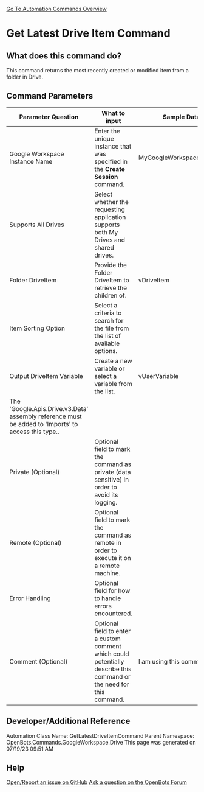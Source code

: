 <!--TITLE: Get Latest Drive Item Command -->
<!-- SUBTITLE: a command in the Google Workspace Commands\Drive group. -->
[Go To Automation Commands Overview](/automation-commands)


# Get Latest Drive Item Command


## What does this command do?
This command returns the most recently created or modified item from a folder in Drive.


## Command Parameters
| Parameter Question   	| What to input  	|  Sample Data 	| Remarks  	|
| ---                    | ---               | ---           | ---       |
|Google Workspace Instance Name|Enter the unique instance that was specified in the **Create Session** command.|MyGoogleWorkspaceInstance|Failure to enter the correct instance or failure to first call the **Create Session** command will cause an error.|
|Supports All Drives|Select whether the requesting application supports both My Drives and shared drives.|||
|Folder DriveItem|Provide the Folder DriveItem to retrieve the children of.|vDriveItem|The 'Google.Apis.Drive.v3.Data' assembly reference must be added to 'Imports' to access this type.|
|Item Sorting Option|Select a criteria to search for the file from the list of available options.|||
|Output DriveItem Variable|Create a new variable or select a variable from the list.|vUserVariable|New variables/arguments may be instantiated by utilizing the Ctrl+K/Ctrl+J shortcuts.
The 'Google.Apis.Drive.v3.Data' assembly reference must be added to 'Imports' to access this type..|
|Private (Optional)|Optional field to mark the command as private (data sensitive) in order to avoid its logging.|||
|Remote (Optional)|Optional field to mark the command as remote in order to execute it on a remote machine.|||
|Error Handling|Optional field for how to handle errors encountered.|||
|Comment (Optional)|Optional field to enter a custom comment which could potentially describe this command or the need for this command.|I am using this command to...||


## Developer/Additional Reference
Automation Class Name: GetLatestDriveItemCommand
Parent Namespace: OpenBots.Commands.GoogleWorkspace.Drive
This page was generated on 07/19/23 09:51 AM


## Help
[Open/Report an issue on GitHub](https://github.com/OpenBotsAI/OpenBots.Studio/issues/new)
[Ask a question on the OpenBots Forum](https://openbots.ai/forums/)
